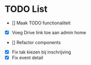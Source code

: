 # TODO List

- [] Maak TODO functionaliteit
- [x] Voeg Drive link toe aan admin home
- [] Refactor components
- [x] Fix tak kiezen bij inschrijving
- [x] Fix event detail